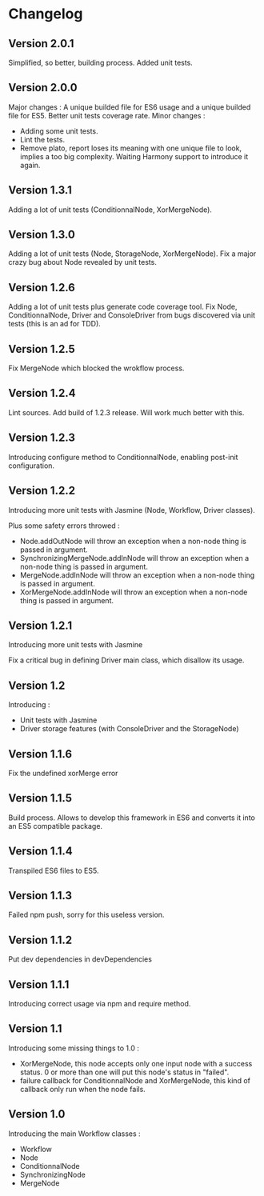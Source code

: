 # Changelog

## Version 2.0.1

Simplified, so better, building process. Added unit tests.

## Version 2.0.0

Major changes : A unique builded file for ES6 usage and a unique builded file for ES5. Better unit tests coverage rate.
Minor changes : 
- Adding some unit tests.
- Lint the tests.
- Remove plato, report loses its meaning with one unique file to look, implies a too big complexity. Waiting Harmony support to introduce it again.

## Version 1.3.1

Adding a lot of unit tests (ConditionnalNode, XorMergeNode).

## Version 1.3.0

Adding a lot of unit tests (Node, StorageNode, XorMergeNode).
Fix a major crazy bug about Node revealed by unit tests.

## Version 1.2.6

Adding a lot of unit tests plus generate code coverage tool.
Fix Node, ConditionnalNode, Driver and ConsoleDriver from bugs discovered via unit tests (this is an ad for TDD).

## Version 1.2.5

Fix MergeNode which blocked the wrokflow process.

## Version 1.2.4

Lint sources.
Add build of 1.2.3 release. Will work much better with this.

## Version 1.2.3

Introducing configure method to ConditionnalNode, enabling post-init configuration.

## Version 1.2.2

Introducing more unit tests with Jasmine (Node, Workflow, Driver classes).

Plus some safety errors throwed :
- Node.addOutNode will throw an exception when a non-node thing is passed in argument.
- SynchronizingMergeNode.addInNode will throw an exception when a non-node thing is passed in argument.
- MergeNode.addInNode will throw an exception when a non-node thing is passed in argument.
- XorMergeNode.addInNode will throw an exception when a non-node thing is passed in argument.

## Version 1.2.1

Introducing more unit tests with Jasmine

Fix a critical bug in defining Driver main class, which disallow its usage.

## Version 1.2

Introducing :
- Unit tests with Jasmine
- Driver storage features (with ConsoleDriver and the StorageNode)

## Version 1.1.6

Fix the undefined xorMerge error

## Version 1.1.5

Build process. Allows to develop this framework in ES6 and converts it into an ES5 compatible package.

## Version 1.1.4

Transpiled ES6 files to ES5.

## Version 1.1.3

Failed npm push, sorry for this useless version.

## Version 1.1.2

Put dev dependencies in devDependencies

## Version 1.1.1

Introducing correct usage via npm and require method.

## Version 1.1

Introducing some missing things to 1.0 :
- XorMergeNode, this node accepts only one input node with a success status. 0 or more than one will put this node's status in "failed". 
- failure callback for ConditionnalNode and XorMergeNode, this kind of callback only run when the node fails.

## Version 1.0

Introducing the main Workflow classes :
- Workflow
- Node
- ConditionnalNode
- SynchronizingNode
- MergeNode